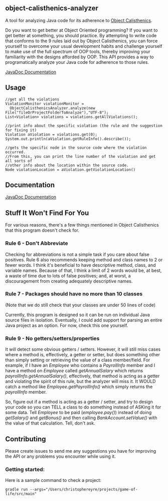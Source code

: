 ## object-calisthenics-analyzer

A tool for analyzing Java code for its adherence to [Object Calisthenics](http://www.cs.helsinki.fi/u/luontola/tdd-2009/ext/ObjectCalisthenics.pdf).

Do you want to get better at Object Oriented programming? If you want to get better at something, you should practice. By attempting to write code that conforms to the 9 rules laid out by Object Calisthenics, you can force yourself to overcome your usual development habits and challenge yourself to make use of the full spectrum of OOP tools, thereby improving your familiarity with the designs afforded by OOP. This API provides a way to programatically analyze your Java code for adherence to those rules.

[JavaDoc Documentation](http://chairbender.github.io/object-calisthenics-analyzer/)

## Usage
````
//get all the violations
ViolationMonitor violationMonitor = 
  ObjectCalisthenicsAnalyzer.analyze(new File("fileOrProjectFolderToAnalyze"),"UTF-8");
List<Violation> violations = violations.getAllViolations();

//print info about the specific violation (the rule and the suggestion for fixing it)
Violation aViolation = violations.get(0);
System.out.println(aViolation.getRuleInfo().describe());

//gets the specific node in the source code where the violation occurred.
//From this, you can print the line number of the violation and get all sorts of
//other info about the location within the source code.
Node violationLocation = aViolation.getViolationLocation()
````

## Documentation

[JavaDoc Documentation](http://chairbender.github.io/object-calisthenics-analyzer/)

## Stuff It Won't Find For You
For various reasons, there's a few things mentioned in Object Calisthenics that this program doesn't check for.

### Rule 6 - Don't Abbreviate
Checking for abbreviations is not a simple task if you care about false positives. Rule 6 also recommends keeping method and class names
to 2 or fewer words. I think it's beneficial to have descriptive method, class, and variable names. Because of that,
I think a limit of 2 words would be, at best, a waste of time due to lots of false positives; and, at worst, a 
discouragement from creating adequately descriptive names.

### Rule 7 - Packages should have no more than 10 classes
(Note that we do still check that your classes are under 50 lines of code) 

Currently, this program is designed so it can be run on individual Java source files in isolation. Eventually, 
I could add support for parsing an entire Java project as an option. For now, check this one yourself.

### Rule 9 - No getters/setters/properties
It will detect some obvious getters / setters. However, it will still miss cases where a method is, effectively, a getter
or setter, but does something other than simply setting or retrieving the value of a class member/field. For example,
if I have an _Employee_ who contains a _PayrollInfo_ member and I have a method on _Employee_ called _getAnnualSalary_ which
returns _payrollInfo.getAnnualSalary()_, effectively, that method is acting as a getter and violating the spirit
of this rule, but the analyzer will miss it. It WOULD catch a method like _Employee.getPayrollInfo()_ which simply returns
the _payrollInfo_ member.

So, figure out if a method is acting as a getter / setter, and try to design your code so you can TELL a class to
do something instead of ASKing it for some data. Tell _Employee_ to be paid (_employee.pay()_) instead of doing _getSalary()_
and _getBonus()_ and then calling _BankAccount.setValue()_ with the value of that calculation. Tell, don't ask.

## Contributing
Please create issues to send me any suggestions you have for improving the API or any problems you encounter while using it.

### Getting started:

Here is a sample command to check a project:

```
gradle run --args="/Users/christophereyre/projects/game-of-life/src/main"
```